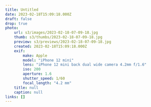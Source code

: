 ```yaml
---
title: Untitled
date: 2023-02-18T15:09:18.000Z
draft: false
drop: true
photo:
    url: s3/images/2023-02-18-07-09-18.jpg
    thumb: s3/thumbs/2023-02-18-07-09-18.jpg
    preview: s3/previews/2023-02-18-07-09-18.jpg
    created: 2023-02-18T15:09:18.000Z
    exif:
        make: Apple
        model: "iPhone 12 mini"
        lens: "iPhone 12 mini back dual wide camera 4.2mm f/1.6"
        iso: 200
        aperture: 1.6
        shutter_speed: 1/60
        focal_length: "4.2 mm"
    title: null
    caption: null
links: []
---
```


